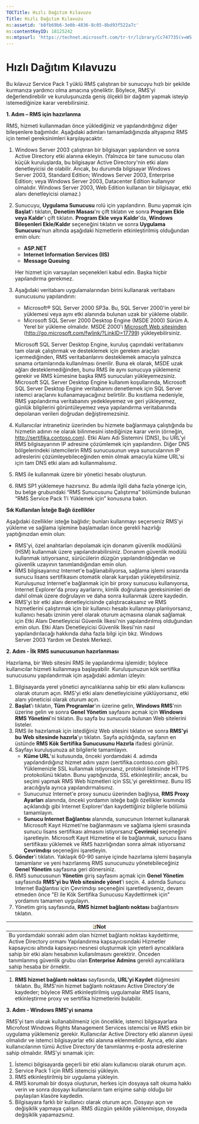 ```yaml
---
TOCTitle: Hızlı Dağıtım Kılavuzu
Title: Hızlı Dağıtım Kılavuzu
ms:assetid: 'b8fb69b6-3e0b-4836-8c05-8bd93f522a7c'
ms:contentKeyID: 18125242
ms:mtpsurl: 'https://technet.microsoft.com/tr-tr/library/Cc747735(v=WS.10)'
---
```


Hızlı Dağıtım Kılavuzu
======================

Bu kılavuz Service Pack 1 yüklü RMS çalıştıran bir sunucuyu hızlı bir şekilde kurmanıza yardımcı olma amacına yöneliktir. Böylece, RMS'yi değerlendirebilir ve kuruluşunuzda geniş ölçekli bir dağıtım yapmak isteyip istemediğinize karar verebilirsiniz.

**1. Adım – RMS için hazırlanma**

RMS, hizmeti kullanmadan önce yüklediğiniz ve yapılandırdığınız diğer bileşenlere bağımlıdır. Aşağıdaki adımları tamamladığınızda altyapınız RMS için temel gereksinimleri karşılayacaktır.

1.  Windows Server 2003 çalıştıran bir bilgisayarı yapılandırın ve sonra Active Directory etki alanına ekleyin. (Yalnızca bir tane sunucusu olan küçük kuruluşlarda, bu bilgisayar Active Directory'nin etki alanı denetleyicisi de olabilir. Ancak, bu durumda bilgisayar Windows Server 2003, Standard Edition; Windows Server 2003, Enterprise Edition; veya Windows Server 2003, Datacenter Edition kullanıyor olmalıdır. Windows Server 2003, Web Edition kullanan bir bilgisayar, etki alanı denetleyicisi olamaz.)
2.  Sunucuyu, **Uygulama Sunucusu** rolü için yapılandırın. Bunu yapmak için **Başlat**'ı tıklatın, **Denetim Masası**'nı çift tıklatın ve sonra **Program Ekle veya Kaldır**'ı çift tıklatın. **Program Ekle veya Kaldır**'da, **Windows Bileşenleri Ekle/Kaldır** seçeneğini tıklatın ve sonra **Uygulama Sunucusu**'nun altında aşağıdaki hizmetlerin etkinleştirilmiş olduğundan emin olun:
    -   **ASP.NET**
    -   **Internet Information Services (IIS)**
    -   **Message Queuing**

    Her hizmet için varsayılan seçenekleri kabul edin. Başka hiçbir yapılandırma gerekmez.
3.  Aşağıdaki veritabanı uygulamalarından birini kullanarak veritabanı sunucusunu yapılandırın:
    -   Microsoft® SQL Server 2000 SP3a. Bu, SQL Server 2000'in yerel bir yüklemesi veya aynı etki alanında bulunan uzak bir yükleme olabilir.
    -   Microsoft SQL Server 2000 Desktop Engine (MSDE 2000) Sürüm A. Yerel bir yükleme olmalıdır. MSDE 2000'i [Microsoft Web sitesinden](http://go.microsoft.com/fwlink/?linkid=17799) (http://go.microsoft.com/fwlink/?LinkID=17799) yükleyebilirsiniz.

    Microsoft SQL Server Desktop Engine, kuruluş çapındaki veritabanını tam olarak çalıştırmak ve desteklemek için gereken araçları içermediğinden, RMS veritabanlarını desteklemek amacıyla yalnızca sınama ortamlarında kullanılması önerilir. Buna ek olarak, MSDE uzak ağları desteklemediğinden, bunu RMS ile aynı sunucuya yüklemeniz gerekir ve RMS kümesine başka RMS sunucuları yükleyemezsiniz. Microsoft SQL Server Desktop Engine kullanım koşullarında, Microsoft SQL Server Desktop Engine veritabanını denetlemek için SQL Server istemci araçlarını kullanamayacağınız belirtilir. Bu kısıtlama nedeniyle, RMS yapılandırma veritabanını yedekleyemez ve geri yükleyemez, günlük bilgilerini görüntüleyemez veya yapılandırma veritabanında depolanan verileri doğrudan değiştiremezsiniz.
4.  Kullanıcılar intranetiniz üzerinden bu hizmete bağlanmaya çalıştığında bu hizmetin adının ne olarak bilinmesini istediğinize karar verin (örneğin, http://sertifika.contoso.com). Etki Alanı Adı Sistemini (DNS), bu URL'yi RMS bilgisayarının IP adresine çözümlemek için yapılandırın. Diğer DNS bölgelerindeki istemcilerin RMS sunucusunun veya sunucularının IP adreslerini çözümleyebileceğinden emin olmak amacıyla küme URL'si için tam DNS etki alanı adı kullanmalısınız.
5.  RMS ile kullanmak üzere bir yönetici hesabı oluşturun.
6.  RMS SP1 yüklemeye hazırsınız. Bu adımla ilgili daha fazla yönerge için, bu belge grubundaki “RMS Sunucusunu Çalıştırma” bölümünde bulunan “RMS Service Pack 1'i Yüklemek için” konusuna bakın.

**Sık Kullanılan İsteğe Bağlı özellikler**

Aşağıdaki özellikler isteğe bağlıdır; bunları kullanmayı seçerseniz RMS'yi yükleme ve sağlama işlemine başlamadan önce gerekli hazırlığı yaptığınızdan emin olun:

-   RMS'yi, özel anahtarları depolamak için donanım güvenlik modülünü (HSM) kullanmak üzere yapılandırabilirsiniz. Donanım güvenlik modülü kullanmak istiyorsanız, sürücülerin düzgün yapılandırıldığından ve güvenlik uzayının tanımlandığından emin olun.
-   RMS bilgisayarınız Internet'e bağlanabiliyorsa, sağlama işlemi sırasında sunucu lisans sertifikasını otomatik olarak karşıdan yükleyebilirsiniz. Kuruluşunuz Internet'e bağlanmak için bir proxy sunucusu kullanıyorsa, Internet Explorer'da proxy ayarlarını, kimlik doğrulama gereksinimleri de dahil olmak üzere doğrulayın ve daha sonra kullanmak üzere kaydedin.
-   RMS'yi bir etki alanı denetleyicisinde çalıştıracaksanız ve RMS hizmetlerini çalıştırmak için bir kullanıcı hesabı kullanmayı planlıyorsanız, kullanıcı hesabı izninin yerel olarak oturum açmasına olanak sağlamak için Etki Alanı Denetleyicisi Güvenlik İlkesi'nin yapılandırılmış olduğundan emin olun. Etki Alanı Denetleyicisi Güvenlik İlkesi'nin nasıl yapılandırılacağı hakkında daha fazla bilgi için bkz. Windows Server 2003 Yardım ve Destek Merkezi.

**2. Adım - İlk RMS sunucusunun hazırlanması**

Hazırlama, bir Web sitesini RMS ile yapılandırma işlemidir; böylece kullanıcılar hizmeti kullanmaya başlayabilir. Kuruluşunuzun kök sertifika sunucusunu yapılandırmak için aşağıdaki adımları izleyin:

1.  Bilgisayarda yerel yönetici ayrıcalıklarına sahip bir etki alanı kullanıcısı olarak oturum açın. RMS'yi etki alanı denetleyicisine yüklüyorsanız, etki alanı yöneticisi olarak oturum açın.
2.  **Başlat**'ı tıklatın, **Tüm Programlar**'ın üzerine gelin, **Windows RMS**'nin üzerine gelin ve sonra **Genel Yönetim** sayfasını açmak için **Windows RMS Yönetimi**'ni tıklatın. Bu sayfa bu sunucuda bulunan Web sitelerini listeler.
3.  RMS ile hazırlamak için istediğiniz Web sitesini tıklatın ve sonra **RMS'yi bu Web sitesinde hazırla**'yı tıklatın. Sayfa açıldığında, sayfanın en üstünde **RMS Kök Sertifika Sunucusunu Hazırla** ifadesi görünür.
4.  Sayfayı kuruluşunuza ait bilgilerle tamamlayın.
    -   **Küme URL**'si kutusunda, önceki yordamdaki 4. adımda yapılandırdığınız hizmet adını yazın (sertifika.contoso.com gibi). Yüklemenizle SSL kullanmak istiyorsanız, protokol listesinde HTTPS protokolünü tıklatın. Bunu yaptığınızda, SSL etkinleştirilir; ancak, bu seçimi yapmak RMS Web hizmetleri için SSL'yi gerektirmez. Bunu IIS aracılığıyla ayrıca yapılandırmalısınız.
    -   Sunucunuz Internet'e proxy sunucu üzerinden bağlıysa, **RMS Proxy Ayarları** alanında, önceki yordamın isteğe bağlı özellikler kısmında açıklandığı gibi Internet Explorer'dan kaydettiğiniz bilgilerle bölümü tamamlayın.
    -   **Sunucu Internet Bağlantısı** alanında, sunucunun Internet kullanarak Microsoft Kayıt Hizmeti'ne bağlanmasını ve sağlama işlemi sırasında sunucu lisans sertifikası almasını istiyorsanız **Çevrimiçi** seçeneğini işaretleyin. Microsoft Kayıt Hizmetine el ile bağlanmak, sunucu lisans sertifikası yüklemek ve RMS hazırlığından sonra almak istiyorsanız **Çevrimdışı** seçeneğini işaretleyin.
5.  **Gönder**'i tıklatın.
    Yaklaşık 60-90 saniye içinde hazırlama işlemi başarıyla tamamlanır ve yeni hazırlanmış RMS sunucunuzu yönetebileceğiniz **Genel Yönetim** sayfasına geri dönersiniz.
6.  RMS sunucusunun **Yönetim** giriş sayfasını açmak için **Genel Yönetim** sayfasında **RMS'yi bu Web sitesinde yönet**'i seçin.
    4. adımda Sunucu Internet Bağlantısı için Çevrimdışı seçeneğini işaretlediyseniz, devam etmeden önce "El ile Kök Sertifika Sunucusu Kaydettirmek için" yordamını tamamen uygulayın.
7.  Yönetim giriş sayfasında, **RMS hizmet bağlantı noktası** bağlantısını tıklatın.

| ![](/security-updates/images/Cc747735.note(WS.10).gif)Not                                                                                                                                                                                                                                                                                                                      |
|-------------------------------------------------------------------------------------------------------------------------------------------------------------------------------------------------------------------------------------------------------------------------------------------------------------------------------------------------------------------------------------------|
| Bu yordamdaki sonraki adım olan hizmet bağlantı noktası kaydettirme, Active Directory ormanı Yapılandırma kapsayıcısındaki Hizmetler kapsayıcısı altında kapsayıcı nesnesi oluşturmak için yeterli ayrıcalıklara sahip bir etki alanı hesabının kullanılmasını gerektirir. Önceden tanımlanmış güvenlik grubu olan **Enterprise Admins** gerekli ayrıcalıklara sahip hesaba bir örnektir. |

1.  **RMS hizmet bağlantı noktası** sayfasında, **URL'yi Kaydet** düğmesini tıklatın. Bu, RMS'nin hizmet bağlantı noktasını Active Directory'de kaydeder; böylece RMS etkinleştirilmiş uygulamalar RMS lisans, etkinleştirme proxy ve sertifika hizmetlerini bulabilir. 

**3. Adım - Windows RMS'yi sınama**

RMS'yi tam olarak kullanabilmeniz için öncelikle, istemci bilgisayarlara Microfost Windows Rights Management Services istemcisi ve RMS etkin bir uygulama yüklemeniz gerekir. Kullanıcılar Active Directory etki alanının üyesi olmalıdır ve istemci bilgisayarlar etki alanına eklenmelidir. Ayrıca, etki alanı kullanıcılarının tümü Active Directory'de tanımlanmış e-posta adreslerine sahip olmalıdır. RMS'yi sınamak için:

1.  İstemci bilgisayarda geçerli bir etki alanı kullanıcısı olarak oturum açın.
2.  Service Pack 1 için RMS istemcisi yükleyin.
3.  RMS etkinleştirilmiş bir uygulama yükleyin.
4.  RMS korumalı bir dosya oluşturun, herkes için dosyaya salt okuma hakkı verin ve sonra dosyayı kullanıcıların tam erişime sahip olduğu bir paylaşılan klasöre kaydedin.
5.  Bilgisayara farklı bir kullanıcı olarak oturum açın. Dosyayı açın ve değişiklik yapmaya çalışın. RMS düzgün şekilde yüklenmişse, dosyada değişiklik yapamazsınız.

